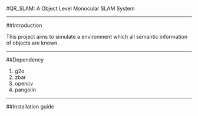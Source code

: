 #QR_SLAM: A Object Level Monocular SLAM System

------------------------------------------------

##Introduction

This project aims to simulate a environment which all semantic information of objects are known.


------------------------------------------------
##Dependency
 1. g2o
 2. zbar
 3. opencv
 4. pangolin

------------------------------------------------
##Installation guide